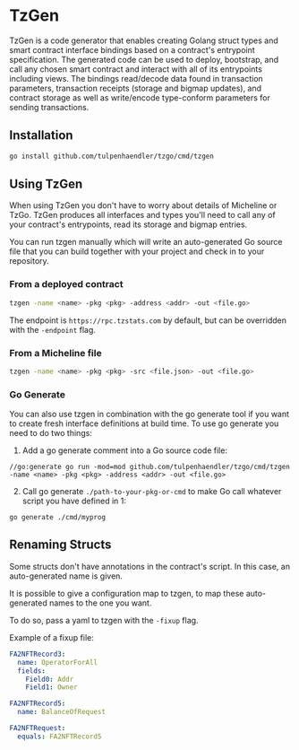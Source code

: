 # TzGen

TzGen is a code generator that enables creating Golang struct types and smart contract interface bindings based on a contract's entrypoint specification. The generated code can be used to deploy, bootstrap, and call any chosen smart contract and interact with all of its entrypoints including views. The bindings read/decode data found in transaction parameters, transaction receipts (storage and bigmap updates), and contract storage as well as write/encode type-conform parameters for sending transactions.

## Installation

```bash
go install github.com/tulpenhaendler/tzgo/cmd/tzgen
```

## Using TzGen

When using TzGen you don't have to worry about details of Micheline or TzGo. TzGen produces all interfaces and types you'll need to call any of your contract's entrypoints, read its storage and bigmap entries.

You can run tzgen manually which will write an auto-generated Go source file that you can build together with your project and check in to your repository.

### From a deployed contract

```bash
tzgen -name <name> -pkg <pkg> -address <addr> -out <file.go>
```

The endpoint is `https://rpc.tzstats.com` by default, but can be overridden with the `-endpoint` flag.

### From a Micheline file

```bash
tzgen -name <name> -pkg <pkg> -src <file.json> -out <file.go>
```

### Go Generate

You can also use tzgen in combination with the go generate tool if you want to create fresh interface definitions at build time. To use go generate you need to do two things:

1. Add a go generate comment into a Go source code file:
```
//go:generate go run -mod=mod github.com/tulpenhaendler/tzgo/cmd/tzgen -name <name> -pkg <pkg> -address <addr> -out <file.go>
```

2. Call go generate `./path-to-your-pkg-or-cmd` to make Go call whatever script you have defined in 1:
```
go generate ./cmd/myprog
```

## Renaming Structs

Some structs don't have annotations in the contract's script.
In this case, an auto-generated name is given.

It is possible to give a configuration map to tzgen, to map these auto-generated names to the one you want.

To do so, pass a yaml to tzgen with the `-fixup` flag.

Example of a fixup file:

```yaml
FA2NFTRecord3:
  name: OperatorForAll
  fields:
    Field0: Addr
    Field1: Owner

FA2NFTRecord5:
  name: BalanceOfRequest

FA2NFTRequest:
  equals: FA2NFTRecord5
```
